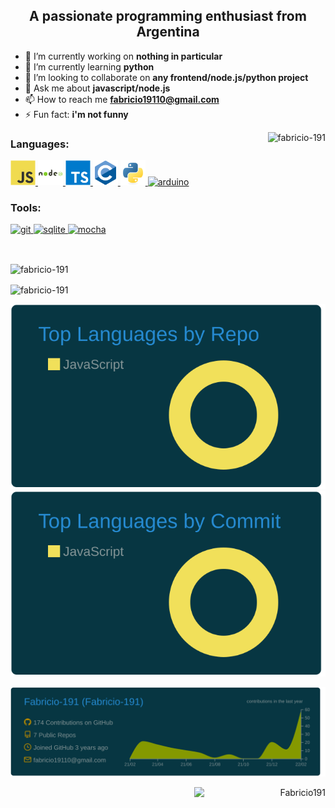 <h2 align="center">A passionate programming enthusiast from Argentina</h2>

- 🔭 I’m currently working on **nothing in particular**
- 🌱 I’m currently learning **python**
- 👯 I’m looking to collaborate on **any frontend/node.js/python project**
- 💬 Ask me about **javascript/node.js**
- 📫 How to reach me **fabricio19110@gmail.com**
- ⚡ Fun fact: **i'm not funny**

<a href="https://discord.gg/zrESMn6">
  <img align="right" src="https://lanyard.cnrad.dev/api/393382613047574530?idleMessage=I%27m+probably+programming..." alt="fabricio-191"/>
</a>

<h3 align="left">Languages:</h3>
<p align="left">
  <a href="https://developer.mozilla.org/en-US/docs/Web/JavaScript" target="_blank" rel="noreferrer">
    <img src="https://raw.githubusercontent.com/devicons/devicon/master/icons/javascript/javascript-original.svg" alt="javascript" width="40" height="40"/>
  </a>
  <a href="https://nodejs.org" target="_blank" rel="noreferrer">
    <img src="https://raw.githubusercontent.com/devicons/devicon/master/icons/nodejs/nodejs-original-wordmark.svg" alt="nodejs" width="40" height="40"/>
  </a>
  <a href="https://www.typescriptlang.org/" target="_blank" rel="noreferrer">
    <img src="https://raw.githubusercontent.com/devicons/devicon/master/icons/typescript/typescript-original.svg" alt="typescript" width="40" height="40"/>
  </a>
  <a href="https://www.cprogramming.com/" target="_blank" rel="noreferrer">
    <img src="https://raw.githubusercontent.com/devicons/devicon/master/icons/c/c-original.svg" alt="c" width="40" height="40"/>
  </a>
  <a href="https://www.python.org" target="_blank" rel="noreferrer">
    <img src="https://raw.githubusercontent.com/devicons/devicon/master/icons/python/python-original.svg" alt="python" width="40" height="40"/>
  </a>
  <a href="https://www.arduino.cc/" target="_blank" rel="noreferrer">
    <img src="https://cdn.worldvectorlogo.com/logos/arduino-1.svg" alt="arduino" width="40" height="40"/>
  </a>
</p>

<h3 align="left">Tools:</h3>
<p align="left">
  <a href="https://git-scm.com/" target="_blank" rel="noreferrer">
    <img src="https://www.vectorlogo.zone/logos/git-scm/git-scm-icon.svg" alt="git" width="40" height="40"/>
  </a>
  <a href="https://www.sqlite.org/" target="_blank" rel="noreferrer">
    <img src="https://www.vectorlogo.zone/logos/sqlite/sqlite-icon.svg" alt="sqlite" width="40" height="40"/>
  </a>
  <a href="https://mochajs.org" target="_blank" rel="noreferrer">
    <img src="https://www.vectorlogo.zone/logos/mochajs/mochajs-icon.svg" alt="mocha" width="40" height="40"/>
  </a>
</p>

</br>

<p>
  <img align="center" src="https://github-readme-stats.vercel.app/api?username=fabricio-191&show_icons=true&locale=en&theme=radical" alt="fabricio-191" />
</p>

<p>
  <img align="center" src="https://github-readme-streak-stats.herokuapp.com?user=Fabricio-191&date_format=M%20j%5B%2C%20Y%5D&theme=radical" alt="fabricio-191"/>
</p>

![](
  https://raw.githubusercontent.com/Fabricio-191/Fabricio-191/master/profile-summary-card-output/solarized_dark/1-repos-per-language.svg
)
![](
  https://raw.githubusercontent.com/Fabricio-191/Fabricio-191/master/profile-summary-card-output/solarized_dark/2-most-commit-language.svg
)

![](
  https://raw.githubusercontent.com/Fabricio-191/Fabricio-191/master/profile-summary-card-output/solarized_dark/0-profile-details.svg
)

<!--
![Top Langs](https://github-readme-stats.vercel.app/api/top-langs/?username=Fabricio-191&layout=compact)
![](
  https://raw.githubusercontent.com/Fabricio-191/Fabricio-191/master/profile-summary-card-output/solarized_dark/3-stats.svg
)
![](
  https://raw.githubusercontent.com/Fabricio-191/Fabricio-191/master/profile-summary-card-output/solarized_dark/4-productive-time.svg
)
<script data-name="BMC-Widget" data-cfasync="false" src="https://cdnjs.buymeacoffee.com/1.0.0/widget.prod.min.js" data-id="Fabricio191" data-description="Support me on Buy me a coffee!" data-message="It would be greatly appreciated " data-color="#FFDD00" data-position="Right" data-x_margin="18" data-y_margin="18"></script>
-->

<p align="right">
  <a href="https://www.buymeacoffee.com/Fabricio191">
  <img align="right" src="https://cdn.buymeacoffee.com/buttons/default-orange.png" height="50" width="210" alt="Fabricio191" />
  </a>
</p>
